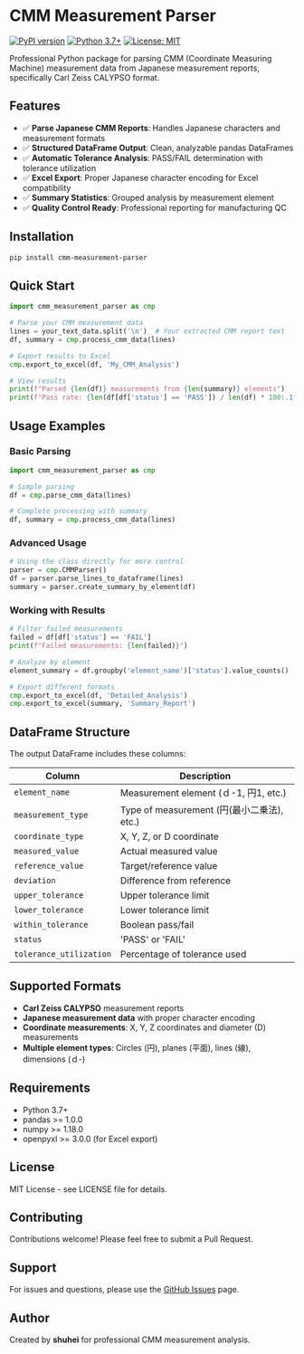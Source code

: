 # CMM Measurement Parser

[![PyPI version](https://badge.fury.io/py/cmm-measurement-parser.svg)](https://badge.fury.io/py/cmm-measurement-parser)
[![Python 3.7+](https://img.shields.io/badge/python-3.7+-blue.svg)](https://www.python.org/downloads/)
[![License: MIT](https://img.shields.io/badge/License-MIT-yellow.svg)](https://opensource.org/licenses/MIT)

Professional Python package for parsing CMM (Coordinate Measuring Machine) measurement data from Japanese measurement reports, specifically Carl Zeiss CALYPSO format.

## Features

- ✅ **Parse Japanese CMM Reports**: Handles Japanese characters and measurement formats
- ✅ **Structured DataFrame Output**: Clean, analyzable pandas DataFrames
- ✅ **Automatic Tolerance Analysis**: PASS/FAIL determination with tolerance utilization
- ✅ **Excel Export**: Proper Japanese character encoding for Excel compatibility
- ✅ **Summary Statistics**: Grouped analysis by measurement element
- ✅ **Quality Control Ready**: Professional reporting for manufacturing QC

## Installation

```bash
pip install cmm-measurement-parser
```

## Quick Start

```python
import cmm_measurement_parser as cmp

# Parse your CMM measurement data
lines = your_text_data.split('\n')  # Your extracted CMM report text
df, summary = cmp.process_cmm_data(lines)

# Export results to Excel
cmp.export_to_excel(df, 'My_CMM_Analysis')

# View results
print(f"Parsed {len(df)} measurements from {len(summary)} elements")
print(f"Pass rate: {len(df[df['status'] == 'PASS']) / len(df) * 100:.1f}%")
```

## Usage Examples

### Basic Parsing

```python
import cmm_measurement_parser as cmp

# Simple parsing
df = cmp.parse_cmm_data(lines)

# Complete processing with summary
df, summary = cmp.process_cmm_data(lines)
```

### Advanced Usage

```python
# Using the class directly for more control
parser = cmp.CMMParser()
df = parser.parse_lines_to_dataframe(lines)
summary = parser.create_summary_by_element(df)
```

### Working with Results

```python
# Filter failed measurements
failed = df[df['status'] == 'FAIL']
print(f"Failed measurements: {len(failed)}")

# Analyze by element
element_summary = df.groupby('element_name')['status'].value_counts()

# Export different formats
cmp.export_to_excel(df, 'Detailed_Analysis')
cmp.export_to_excel(summary, 'Summary_Report')
```

## DataFrame Structure

The output DataFrame includes these columns:

| Column | Description |
|--------|-------------|
| `element_name` | Measurement element (ｄ-1, 円1, etc.) |
| `measurement_type` | Type of measurement (円(最小二乗法), etc.) |
| `coordinate_type` | X, Y, Z, or D coordinate |
| `measured_value` | Actual measured value |
| `reference_value` | Target/reference value |
| `deviation` | Difference from reference |
| `upper_tolerance` | Upper tolerance limit |
| `lower_tolerance` | Lower tolerance limit |
| `within_tolerance` | Boolean pass/fail |
| `status` | 'PASS' or 'FAIL' |
| `tolerance_utilization` | Percentage of tolerance used |

## Supported Formats

- **Carl Zeiss CALYPSO** measurement reports
- **Japanese measurement data** with proper character encoding
- **Coordinate measurements**: X, Y, Z coordinates and diameter (D) measurements
- **Multiple element types**: Circles (円), planes (平面), lines (線), dimensions (ｄ-)

## Requirements

- Python 3.7+
- pandas >= 1.0.0
- numpy >= 1.18.0  
- openpyxl >= 3.0.0 (for Excel export)

## License

MIT License - see LICENSE file for details.

## Contributing

Contributions welcome! Please feel free to submit a Pull Request.

## Support

For issues and questions, please use the [GitHub Issues](https://github.com/shuhei-kinugasa/cmm-measurement-parser/issues) page.

## Author

Created by **shuhei** for professional CMM measurement analysis.